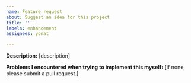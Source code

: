 ```yaml
---
name: Feature request
about: Suggest an idea for this project
title: ''
labels: enhancement
assignees: yonat

---
```


**Description:**
[description]

**Problems I encountered when trying to implement this myself:**
[if none, please submit a pull request.]
